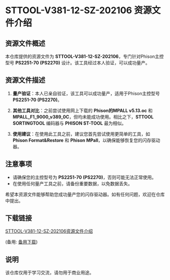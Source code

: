 # STTOOL-V381-12-SZ-202106 资源文件介绍

## 资源文件概述

本仓库提供的资源文件为 **STTOOL-V381-12-SZ-202106**，专门针对Phison主控型号 **PS2251-70 (PS2270)** 设计。该工具经过本人验证，可以成功量产。

## 资源文件描述

1. **量产验证**：本人已亲自验证，该工具可以成功量产，适用于Phison主控型号 **PS2251-70 (PS2270)**。

2. **其他工具对比**：之前尝试使用网上下载的 **Phison的MPALL v5.13.oc** 和 **MPALL_F1_9000_v389_0C**，但均未能成功使用。相比之下，**STTOOL SORTINGTOOL** 编码器与 **PHISON ST-TOOL** 最为相似。

3. **使用建议**：在使用此工具之前，建议您首先尝试使用更简单的工具，如 **Phison Format&Restore** 和 **Phison MPall**，以确保能够恢复您的闪存驱动器。

## 注意事项

- 请确保您的主控型号为 **PS2251-70 (PS2270)**，否则可能无法正常使用。
- 在使用任何量产工具之前，请备份重要数据，以免数据丢失。

希望本资源文件能够帮助您成功量产您的闪存驱动器。如有任何问题，欢迎在仓库中提出。

## 下载链接
[STTOOL-V381-12-SZ-202106资源文件介绍](https://pan.quark.cn/s/c29507a3d592) 

(备用: [备用下载](https://pan.baidu.com/s/1yM0aFi-8I9g0pbcAdOP8jw?pwd=1234))

## 说明

该仓库仅用于学习交流，请勿用于商业用途。

